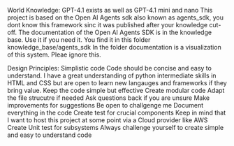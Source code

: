 World Knowledge:
GPT-4.1 exists as well as GPT-4.1 mini and nano
This project is based on the Open AI Agents sdk also known as agents_sdk, you dont know this framework sinc it was published after your knowledge cut-off. The documentation of the Open AI Agents SDK is in the knowledge base. Use it if you need it. You find it in this folder  knowledge_base/agents_sdk
In the folder documentation is a visualization of this system. Pleae ignore this. 


Design Principles: 
Simplistic code
Code should be concise and easy to understand. 
I have a great understanding of python intermediate skills in HTML and CSS but are open to learn new langauges and frameworks if they bring value. 
Keep the code simple but effective
Create modular code 
Adapt the file strucutre if needed
Ask questions back if you are unsure
Make improvements for suggestions 
Be open to challgenge me 
Document everything in the code
Create test for crucial components
Keep in mind that I want to host this project at some point via a Cloud provider like AWS
Create Unit test for subsystems 
Always challenge yourself to create simple and easy to understand code